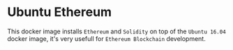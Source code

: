 # Ubuntu Ethereum

This docker image installs `Ethereum` and `Solidity` on top of the `Ubuntu 16.04` docker image, it's very usefull for `Ethereum Blockchain` development.
